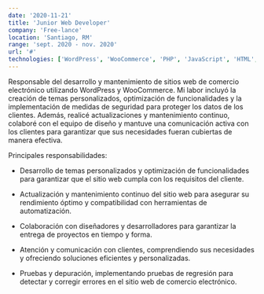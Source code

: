 ```yaml
---
date: '2020-11-21'
title: 'Junior Web Developer'
company: 'Free-lance'
location: 'Santiago, RM'
range: 'sept. 2020 - nov. 2020'
url: '#'
technologies: ['WordPress', 'WooCommerce', 'PHP', 'JavaScript', 'HTML', 'CSS']
---
```


Responsable del desarrollo y mantenimiento de sitios web de comercio electrónico utilizando WordPress y WooCommerce. Mi labor incluyó la creación de temas personalizados, optimización de funcionalidades y la implementación de medidas de seguridad para proteger los datos de los clientes. Además, realicé actualizaciones y mantenimiento continuo, colaboré con el equipo de diseño y mantuve una comunicación activa con los clientes para garantizar que sus necesidades fueran cubiertas de manera efectiva.

Principales responsabilidades:

- Desarrollo de temas personalizados y optimización de funcionalidades para garantizar que el sitio web cumpla con los requisitos del cliente.

- Actualización y mantenimiento continuo del sitio web para asegurar su rendimiento óptimo y compatibilidad con herramientas de automatización.

- Colaboración con diseñadores y desarrolladores para garantizar la entrega de proyectos en tiempo y forma.

- Atención y comunicación con clientes, comprendiendo sus necesidades y ofreciendo soluciones eficientes y personalizadas.

- Pruebas y depuración, implementando pruebas de regresión para detectar y corregir errores en el sitio web de comercio electrónico.
